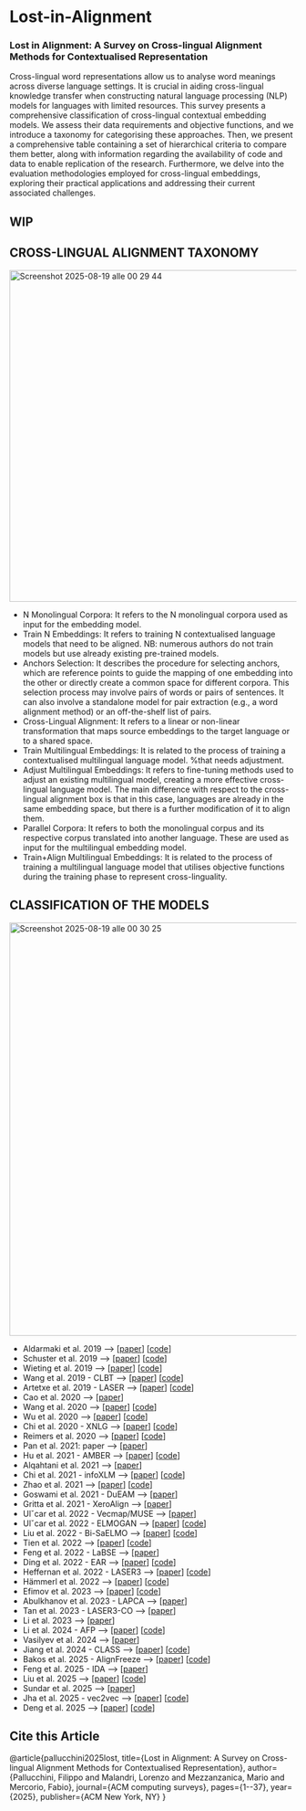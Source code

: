 # Lost-in-Alignment
### Lost in Alignment: A Survey on Cross-lingual Alignment Methods for Contextualised Representation ###
Cross-lingual word representations allow us to analyse word meanings across diverse language settings. It is crucial in aiding cross-lingual knowledge transfer when constructing natural language processing (NLP) models for languages with limited resources. This survey presents a comprehensive classification of cross-lingual contextual embedding models. We assess their data requirements and objective functions, and we introduce a taxonomy for categorising these approaches. Then, we present a comprehensive table containing a set of hierarchical criteria to compare them better, along with information regarding the availability of code and data to enable replication of the research. Furthermore, we delve into the evaluation methodologies employed for cross-lingual embeddings, exploring their practical applications and addressing their current associated challenges.

## WIP ##

## CROSS-LINGUAL ALIGNMENT TAXONOMY ##
<img width="922" height="581" alt="Screenshot 2025-08-19 alle 00 29 44" src="https://github.com/user-attachments/assets/0fcd0cd3-de22-4ac0-98f5-a84e8c16b751" />

- N Monolingual Corpora: It refers to the N monolingual corpora used as input for the embedding model.
- Train N Embeddings: It refers to training N contextualised language models that need to be aligned. NB: numerous authors do not train models but use already existing pre-trained models.
- Anchors Selection: It describes the procedure for selecting anchors, which are reference points to guide the mapping of one embedding into the other or directly create a common space for different corpora. This selection process may involve pairs of words or pairs of sentences. It can also involve a standalone model for pair extraction (e.g., a word alignment method) or an off-the-shelf list of pairs.
- Cross-Lingual Alignment: It refers to a linear or non-linear transformation that maps source embeddings to the target language or to a shared space.
- Train Multilingual Embeddings: It is related to the process of training a contextualised multilingual language model. %that needs adjustment.
- Adjust Multilingual Embeddings: It refers to fine-tuning methods used to adjust an existing multilingual model, creating a more effective cross-lingual language model. The main difference with respect to the cross-lingual alignment box is that in this case, languages are already in the same embedding space, but there is a further modification of it to align them.
- Parallel Corpora: It refers to both the monolingual corpus and its respective corpus translated into another language. These are used as input for the multilingual embedding model.
- Train+Align Multilingual Embeddings: It is related to the process of training a multilingual language model that utilises objective functions during the training phase to represent cross-linguality.

## CLASSIFICATION OF THE MODELS ##
<img width="939" height="724" alt="Screenshot 2025-08-19 alle 00 30 25" src="https://github.com/user-attachments/assets/6d51f045-237d-4122-875e-e56ab6abfb96" />

- Aldarmaki et al. 2019 --> [[paper](https://aclanthology.org/N19-1391/)] [[code](https://github.com/h-aldarmaki/sent_translation_retrieval)]
- Schuster et al. 2019 --> [[paper](https://aclanthology.org/N19-1162/)] [[code](https://github.com/TalSchuster/CrossLingualContextualEmb)]
- Wieting et al. 2019 --> [[paper](https://aclanthology.org/P19-1453/)] [[code](https://github.com/jwieting/simple-and-effective-paraphrastic-similarity)]
- Wang et al. 2019 - CLBT --> [[paper](https://aclanthology.org/D19-1575/)] [[code](https://github.com/WangYuxuan93/CLBT)]
- Artetxe et al. 2019 - LASER --> [[paper](https://direct.mit.edu/tacl/article/doi/10.1162/tacl_a_00288/43523/Massively-Multilingual-Sentence-Embeddings-for)] [[code](https://github.com/facebookresearch/LASER)]
- Cao et al. 2020 --> [[paper](https://iclr.cc/virtual_2020/poster_r1xCMyBtPS.html)]
- Wang et al. 2020 --> [[paper](https://iclr.cc/virtual_2020/poster_S1l-C0NtwS.html)] [[code](https://github.com/thespectrewithin/joint_align)]
- Wu et al. 2020 --> [[paper](https://aclanthology.org/2020.emnlp-main.362/)] [[code](https://github.com/shijie-wu/crosslingual-nlp/tree/master/example/contrastive-alignment)]
- Chi et al. 2020 - XNLG --> [[paper](https://ojs.aaai.org/index.php/AAAI/article/view/6256)] [[code](https://github.com/CZWin32768/XNLG)]
- Reimers et al. 2020 --> [[paper](https://aclanthology.org/2020.emnlp-main.365/)] [[code](https://github.com/UKPLab/sentence-transformers/blob/master/examples/sentence_transformer/training/multilingual/README.md)]
- Pan et al. 2021: paper --> [[paper](https://aclanthology.org/2021.naacl-main.20/?utm_campaign=%E6%AF%8E%E9%80%B1%20NLP%20%E8%AB%96%E6%96%87&utm_medium=email&utm_source=Revue%20newsletter)]
- Hu et al. 2021 - AMBER --> [[paper](https://aclanthology.org/2021.naacl-main.284/)] [[code](https://github.com/JunjieHu/amber)]
- Alqahtani et al. 2021 --> [[paper](https://aclanthology.org/2021.findings-emnlp.329/)]
- Chi et al. 2021 - infoXLM --> [[paper](https://aclanthology.org/2021.naacl-main.280/?utm_campaign=%E6%AF%8E%E9%80%B1%20NLP%20%E8%AB%96%E6%96%87&utm_medium=email&utm_source=Revue%20newsletter)] [[code](https://github.com/microsoft/unilm/tree/master/infoxlm)]
- Zhao et al. 2021 --> [[paper](https://aclanthology.org/2021.starsem-1.22/)] [[code](https://github.com/AIPHES/Language-Agnostic-Contextualized-Encoders)]
- Goswami et al. 2021 - DuEAM --> [[paper](https://aclanthology.org/2021.emnlp-main.716/)]
- Gritta et al. 2021 - XeroAlign --> [[paper](https://aclanthology.org/2021.findings-acl.32/)]
- Ulˇcar et al. 2022 - Vecmap/MUSE --> [[paper](https://link.springer.com/article/10.1007/s00521-022-07164-x)]
- Ulˇcar et al. 2022 - ELMOGAN --> [[paper](https://link.springer.com/article/10.1007/s00521-022-07164-x)] [[code](https://github.com/TalSchuster/CrossLingualContextualEmb)]
- Liu et al. 2022 - Bi-SaELMO --> [[paper](https://aclanthology.org/2022.coling-1.386/)] [[code](https://github.com/ntunlp/multisense_embedding_alignment)]
- Tien et al. 2022 --> [[paper](https://aclanthology.org/2022.acl-long.595/)] [[code](https://github.com/cctien/bimultialign)]
- Feng et al. 2022 - LaBSE --> [[paper](https://aclanthology.org/2022.acl-long.62/)]
- Ding et al. 2022 - EAR --> [[paper](https://aclanthology.org/2022.coling-1.385/)] [[code](https://github.com/KB-Ding/EAR)]
- Heffernan et al. 2022 - LASER3 --> [[paper](https://aclanthology.org/2022.findings-emnlp.154/)] [[code](https://github.com/facebookresearch/fairseq/tree/nllb/examples/nllb/laser_distillation)]
- Hämmerl et al. 2022 --> [[paper](https://aclanthology.org/2022.findings-acl.182/)] [[code](https://github.com/KathyHaem/combining-static-contextual)]
- Efimov et al. 2023 --> [[paper](https://link.springer.com/chapter/10.1007/978-3-031-28241-6_4)] [[code](https://github.com/pefimov/cross-lingual-adjustment)]
- Abulkhanov et al. 2023 - LAPCA --> [[paper](https://dl.acm.org/doi/abs/10.1145/3539618.3592006?casa_token=YIC1V5Gr9mcAAAAA:lJ7ojquwwOUxUrPZtjmGdt6yaVI-ZEVw6GWJ1FlK_20wi9k1ldO00bAWus7xWM548KdPPNAA8j3J)]
- Tan et al. 2023 - LASER3-CO --> [[paper](https://aclanthology.org/2023.eacl-main.108/)]
- Li et al. 2023 --> [[paper](https://virtual2023.aclweb.org/paper_P2288.html)]
- Li et al. 2024 - AFP --> [[paper](https://aclanthology.org/2024.naacl-long.445/)] [[code](https://github.com/chongli17/CrossLingualAlignment)]
- Vasilyev et al. 2024 --> [[paper](https://aclanthology.org/2024.findings-acl.486/)]
- Jiang et al. 2024 - CLASS --> [[paper](https://aclanthology.org/2024.emnlp-main.770/)] [[code](https://github.com/Fantabulous-J/CLASS)]
- Bakos et al. 2025 - AlignFreeze --> [[paper](https://aclanthology.org/2025.naacl-short.48/)] [[code](https://github.com/posos-tech/multilingual-alignment-and-transfer/tree/main/scripts/2025_naacl)]
- Feng et al. 2025 - IDA --> [[paper](https://aclanthology.org/2025.coling-main.138/)]
- Liu et al. 2025 --> [[paper](https://aclanthology.org/2025.acl-long.778/)] [[code](https://github.com/dannigt/mid-align)]
- Sundar et al. 2025 --> [[paper](https://aclanthology.org/2025.acl-long.118/)]
- Jha et al. 2025 - vec2vec --> [[paper](https://arxiv.org/abs/2505.12540)] [[code](https://github.com/rjha18/vec2vec/)]
- Deng et al. 2025 --> [[paper](https://arxiv.org/abs/2502.11401)] [[code](https://github.com/TrustedLLM/AutoRegEmbed)]


## Cite this Article ##
@article{pallucchini2025lost,
  title={Lost in Alignment: A Survey on Cross-lingual Alignment Methods for Contextualised Representation},
  author={Pallucchini, Filippo and Malandri, Lorenzo and Mezzanzanica, Mario and Mercorio, Fabio},
  journal={ACM computing surveys},
  pages={1--37},
  year={2025},
  publisher={ACM New York, NY}
}
